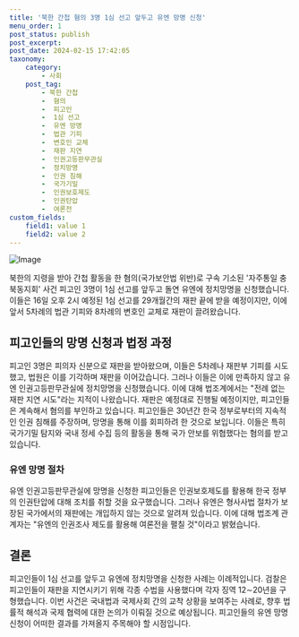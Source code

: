 ```yaml
---
title: '북한 간첩 혐의 3명 1심 선고 앞두고 유엔 망명 신청'
menu_order: 1
post_status: publish
post_excerpt: 
post_date: 2024-02-15 17:42:05
taxonomy:
    category:
        - 사회
    post_tag:
        - 북한 간첩
        -  혐의
        -  피고인
        -  1심 선고
        -  유엔 망명
        -  법관 기피
        -  변호인 교체
        -  재판 지연
        -  인권고등판무관실
        -  정치망명
        -  인권 침해
        -  국가기밀
        -  인권보호제도
        -  인권탄압
        -  여론전
custom_fields:
    field1: value 1
    field2: value 2
---
```


![Image](https://imgnews.pstatic.net/image/020/2024/02/15/0003548014_001_20240215030200658.png?type=w647)

북한의 지령을 받아 간첩 활동을 한 혐의(국가보안법 위반)로 구속 기소된 '자주통일 충북동지회' 사건 피고인 3명이 1심 선고를 앞두고 돌연 유엔에 정치망명을 신청했습니다. 이들은 16일 오후 2시 예정된 1심 선고를 29개월간의 재판 끝에 받을 예정이지만, 이에 앞서 5차례의 법관 기피와 8차례의 변호인 교체로 재판이 끌려왔습니다.
## 피고인들의 망명 신청과 법정 과정
피고인 3명은 피의자 신분으로 재판을 받아왔으며, 이들은 5차례나 재판부 기피를 시도했고, 법원은 이를 기각하며 재판을 이어갔습니다. 그러나 이들은 이에 만족하지 않고 유엔 인권고등판무관실에 정치망명을 신청했습니다. 이에 대해 법조계에서는 "전례 없는 재판 지연 시도"라는 지적이 나왔습니다. 재판은 예정대로 진행될 예정이지만, 피고인들은 계속해서 혐의를 부인하고 있습니다.
피고인들은 30년간 한국 정부로부터의 지속적인 인권 침해를 주장하며, 망명을 통해 이를 회피하려 한 것으로 보입니다. 이들은 특히 국가기밀 탐지와 국내 정세 수집 등의 활동을 통해 국가 안보를 위협했다는 혐의를 받고 있습니다.
### 유엔 망명 절차
유엔 인권고등판무관실에 망명을 신청한 피고인들은 인권보호제도를 활용해 한국 정부의 인권탄압에 대해 조치를 취할 것을 요구했습니다. 그러나 유엔은 형사사법 절차가 보장된 국가에서의 재판에는 개입하지 않는 것으로 알려져 있습니다. 이에 대해 법조계 관계자는 "유엔의 인권조사 제도를 활용해 여론전을 펼칠 것"이라고 밝혔습니다.
## 결론
피고인들이 1심 선고를 앞두고 유엔에 정치망명을 신청한 사례는 이례적입니다. 검찰은 피고인들이 재판을 지연시키기 위해 각종 수법을 사용했다며 각자 징역 12∼20년을 구형했습니다. 이번 사건은 국내법과 국제사회 간의 교착 상황을 보여주는 사례로, 향후 법률적 해석과 국제 협력에 대한 논의가 이뤄질 것으로 예상됩니다. 피고인들의 유엔 망명 신청이 어떠한 결과를 가져올지 주목해야 할 시점입니다.
